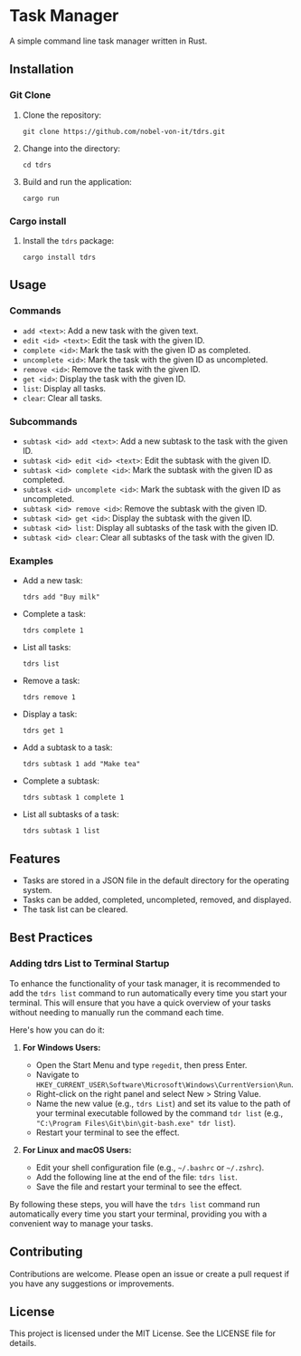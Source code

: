 # Task Manager

A simple command line task manager written in Rust.

## Installation

### Git Clone

1. Clone the repository:
   ```
   git clone https://github.com/nobel-von-it/tdrs.git
   ```
2. Change into the directory:
   ```
   cd tdrs
   ```
3. Build and run the application:
   ```
   cargo run
   ```

### Cargo install

1. Install the `tdrs` package:
   ```
   cargo install tdrs
   ```

## Usage

### Commands

- `add <text>`: Add a new task with the given text.
- `edit <id> <text>`: Edit the task with the given ID.
- `complete <id>`: Mark the task with the given ID as completed.
- `uncomplete <id>`: Mark the task with the given ID as uncompleted.
- `remove <id>`: Remove the task with the given ID.
- `get <id>`: Display the task with the given ID.
- `list`: Display all tasks.
- `clear`: Clear all tasks.

### Subcommands

- `subtask <id> add <text>`: Add a new subtask to the task with the given ID.
- `subtask <id> edit <id> <text>`: Edit the subtask with the given ID.
- `subtask <id> complete <id>`: Mark the subtask with the given ID as completed.
- `subtask <id> uncomplete <id>`: Mark the subtask with the given ID as uncompleted.
- `subtask <id> remove <id>`: Remove the subtask with the given ID.
- `subtask <id> get <id>`: Display the subtask with the given ID.
- `subtask <id> list`: Display all subtasks of the task with the given ID.
- `subtask <id> clear`: Clear all subtasks of the task with the given ID.

### Examples

- Add a new task:
  ```
  tdrs add "Buy milk"
  ```
- Complete a task:
  ```
  tdrs complete 1
  ```
- List all tasks:
  ```
  tdrs list
  ```
- Remove a task:
  ```
  tdrs remove 1
  ```
- Display a task:
  ```
  tdrs get 1
  ```
- Add a subtask to a task:
  ```
  tdrs subtask 1 add "Make tea"
  ```
- Complete a subtask:
  ```
  tdrs subtask 1 complete 1
  ```
- List all subtasks of a task:
  ```
  tdrs subtask 1 list
  ```

## Features

- Tasks are stored in a JSON file in the default directory for the operating system.
- Tasks can be added, completed, uncompleted, removed, and displayed.
- The task list can be cleared.

## Best Practices

### Adding tdrs List to Terminal Startup

To enhance the functionality of your task manager, it is recommended to add the `tdrs list` command to run automatically every time you start your terminal. This will ensure that you have a quick overview of your tasks without needing to manually run the command each time.

Here's how you can do it:

1. **For Windows Users:**

   - Open the Start Menu and type `regedit`, then press Enter.
   - Navigate to `HKEY_CURRENT_USER\Software\Microsoft\Windows\CurrentVersion\Run`.
   - Right-click on the right panel and select New > String Value.
   - Name the new value (e.g., `tdrs List`) and set its value to the path of your terminal executable followed by the command `tdr list` (e.g., `"C:\Program Files\Git\bin\git-bash.exe" tdr list`).
   - Restart your terminal to see the effect.

2. **For Linux and macOS Users:**
   - Edit your shell configuration file (e.g., `~/.bashrc` or `~/.zshrc`).
   - Add the following line at the end of the file: `tdrs list`.
   - Save the file and restart your terminal to see the effect.

By following these steps, you will have the `tdrs list` command run automatically every time you start your terminal, providing you with a convenient way to manage your tasks.

## Contributing

Contributions are welcome. Please open an issue or create a pull request if you have any suggestions or improvements.

## License

This project is licensed under the MIT License. See the LICENSE file for details.
